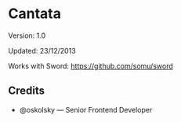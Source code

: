 # Cantata

Version: 1.0

Updated: 23/12/2013

Works with Sword: https://github.com/somu/sword

## Credits

* @oskolsky — Senior Frontend Developer